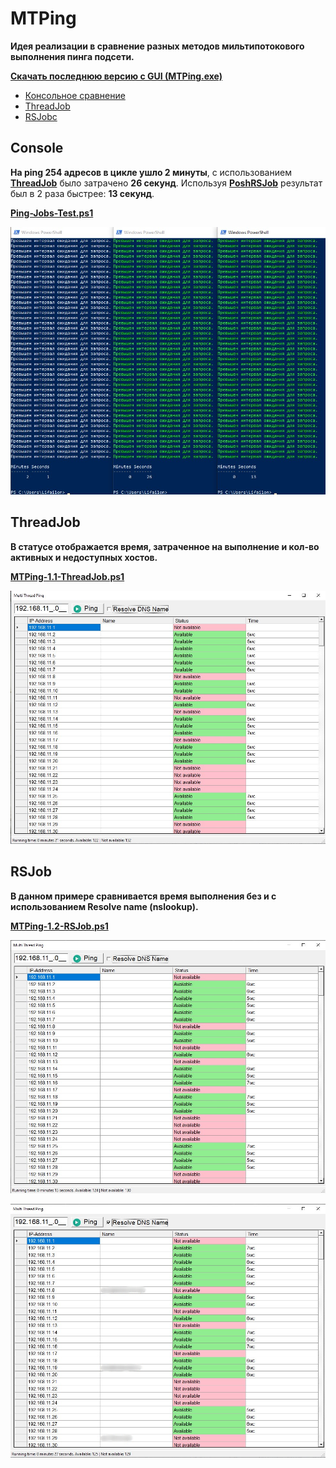 # MTPing

**Идея реализации в сравнение разных методов мильтипотокового выполнения пинга подсети.**

**[Скачать последнюю версию с GUI (MTPing.exe)](https://github.com/Lifailon/MTPing/releases)**

- [Консольное сравнение](#Console)
- [ThreadJob](#ThreadJob)
- [RSJobc](#RSJobc)

## Console

**На ping 254 адресов в цикле ушло 2 минуты**, с использованием **[ThreadJob](https://www.powershellgallery.com/packages/ThreadJob/2.0.3)** было затрачено **26 секунд**. Используя **[PoshRSJob](https://github.com/proxb/PoshRSJob)** результат был в 2 раза быстрее: **13 секунд**.

**[Ping-Jobs-Test.ps1](https://github.com/Lifailon/MTPing/blob/rsa/Scripts/Ping-Jobs-Test.ps1)**

![Image alt](https://github.com/Lifailon/MTPing/blob/rsa/Screen/Test-1.jpg)

## ThreadJob

**В статусе отображается время, затраченное на выполнение и кол-во активных и недоступных хостов.**

**[MTPing-1.1-ThreadJob.ps1](https://github.com/Lifailon/MTPing/blob/rsa/Scripts/MTPing-1.1-ThreadJob.ps1)**

![Image alt](https://github.com/Lifailon/MTPing/blob/rsa/Screen/Test-2-ThreadJob.jpg)

## RSJob

**В данном примере сравнивается время выполнения без и с использованием Resolve name (nslookup).**

**[MTPing-1.2-RSJob.ps1](https://github.com/Lifailon/MTPing/blob/rsa/Scripts/MTPing-1.2-RSJob.ps1)**

![Image alt](https://github.com/Lifailon/MTPing/blob/rsa/Screen/Test-3-RSJob.jpg)

![Image alt](https://github.com/Lifailon/MTPing/blob/rsa/Screen/Test-4-RSJob-Resolve.jpg)

